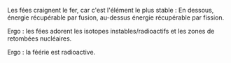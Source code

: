 Les fées craignent le fer, car c'est l'élément le plus stable : En dessous, énergie récupérable par fusion, au-dessus énergie récupérable par fission.

Ergo : les fées adorent les isotopes instables/radioactifs et les zones de retombées nucléaires.

Ergo : la féérie est radioactive.
